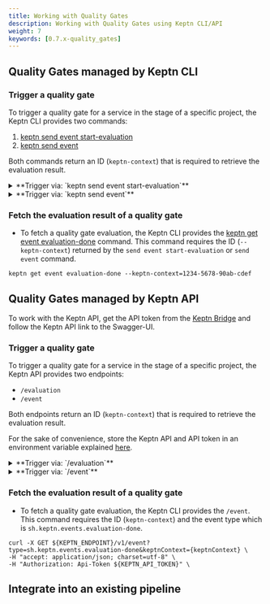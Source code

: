 ```yaml
---
title: Working with Quality Gates
description: Working with Quality Gates using Keptn CLI/API
weight: 7
keywords: [0.7.x-quality_gates]
---
```


## Quality Gates managed by Keptn CLI

### Trigger a quality gate

To trigger a quality gate for a service in the stage of a specific project, the Keptn CLI provides two commands: 

1. [keptn send event start-evaluation](../../reference/cli/commands/keptn_send_event_start-evaluation/)
1. [keptn send event](../../reference/cli/commands/keptn_send_event/)

Both commands return an ID (`keptn-context`) that is required to retrieve the evaluation result. 

<details><summary>**Trigger via: `keptn send event start-evaluation`**</summary>
<p>

* This command allows specifying the timeframe of the evaluation using the `--start`, `--end`, or `timeframe` flags. 

* To trigger, for example, a quality gate evaluation of `5` minutes starting at `2020-12-31T11:59:59`, use the command as follows:

```console
keptn send event start-evaluation --project=sockshop --stage=hardening --service=carts --start=2020-12-31T11:59:59 --timeframe=5m
```
</p>
</details>


<details><summary>**Trigger via: `keptn send event`**</summary>
<p>

* Specify a valid Keptn CloudEvent of type [sh.keptn.event.start-evaluation](https://github.com/keptn/spec/blob/0.1.5/cloudevents.md#start-evaluation) and store it as JSON file, e.g.: `trigger_quality_gate.json`

```json
{
  "source": "keptn-cli",
  "specversion": "0.2",
  "id": "c5f749e6-cce7-43b8-943b-fd45e0b87e5a",
  "type": "sh.keptn.event.start-evaluation",
  "contenttype": "application/json",
  "data": {
    "deploymentstrategy": "",
    "image": "docker.io/keptnexamples/carts",
    "tag": "0.11.2",
    "start": "2020-09-01T08:31:06Z",
    "end": "2020-09-01T08:36:06Z",
    "labels": {
      "buildId": "build-17",
      "owner": "JohnDoe",
      "testNo": "47-11"
    },
    "project": "sockshop",
    "service": "carts",
    "stage": "hardening",
    "teststrategy": "manual"
  }
}
```

* Trigger a quality gate by sending the CloudEvent to Keptn:

```console
keptn send event --file=trigger_quality_gate.json 
```

</p>
</details>

### Fetch the evaluation result of a quality gate

* To fetch a quality gate evaluation, the Keptn CLI provides the [keptn get event evaluation-done](../../reference/cli/commands/keptn_get_event_evaluation-done/) command. This command requires the ID (`--keptn-context`) returned by the `send event start-evaluation` or `send event` command.

```console
keptn get event evaluation-done --keptn-context=1234-5678-90ab-cdef
```

## Quality Gates managed by Keptn API

To work with the Keptn API, get the API token from the [Keptn Bridge]() and follow the Keptn API link to the Swagger-UI. 

### Trigger a quality gate

To trigger a quality gate for a service in the stage of a specific project, the Keptn API provides two endpoints: 

* `/evaluation`
* `/event`

Both endpoints return an ID (`keptn-context`) that is required to retrieve the evaluation result. 

For the sake of convenience, store the Keptn API and API token in an environment variable explained [here](../../operate/install/#authenticate-keptn-cli).

<details><summary>**Trigger via: `/evaluation`**</summary>
<p>

* This endpoint requires as path parameter the `projectName`, `stageName`, and `serviceName`: `/api/v1/project/{projectName}/stage/{stageName}/service/{serviceName}/evaluation`

* The payload looks as follows (go either with the `to` or `timeframe` parameter):

```json
{
    "from": "2006-01-02T15:04:05",    // required
    "to": "2006-01-02T15:04:05",      // cannot be used in combination with 'timeframe'
    "timeframe": "5m",                // cannot be used in combination with 'to',
    "labels": {
      "buildId": "build-17",
      "owner": "JohnDoe",
      "testNo": "47-11"
    }
}
```

* Trigger a quality gate with a POST request on `/evaluation`:

```console
curl -X POST  ${KEPTN_ENDPOINT}/v1/project/{projectName}/stage/{stageName}/service/{serviceName}/evaluation \
-H "accept: application/json; charset=utf-8" \
-H "Authorization: Api-Token ${KEPTN_API_TOKEN}" \
-H "Content-Type: application/json; charset=utf-8" \
-d "{"from":"2006-01-02T15:04:05","to":"2006-01-02T15:04:05","labels":{"buildId":"build-17","owner":"JohnDoe","testNo":"47-11"}}"
```

</p>
</details>

<details><summary>**Trigger via: `/event`**</summary>
<p>

* Specify a valid Keptn CloudEvent of type [sh.keptn.event.start-evaluation](https://github.com/keptn/spec/blob/0.1.5/cloudevents.md#start-evaluation) and store it as JSON file, e.g.: `trigger_quality_gate.json`

```json
{
  "source": "keptn-cli",
  "specversion": "0.2",
  "id": "c5f749e6-cce7-43b8-943b-fd45e0b87e5a",
  "type": "sh.keptn.event.start-evaluation",
  "contenttype": "application/json",
  "data": {
    "deploymentstrategy": "",
    "image": "docker.io/keptnexamples/carts",
    "tag": "0.11.2",
    "start": "2020-09-01T08:31:06Z",
    "end": "2020-09-01T08:36:06Z",
    "labels": {
      "buildId": "build-17",
      "owner": "JohnDoe",
      "number": "1234"
    },
    "project": "sockshop",
    "service": "carts",
    "stage": "hardening",
    "teststrategy": "manual"
  }
}
```

* Trigger a quality gate with a POST request on `/event`:

```console
curl -X POST  ${KEPTN_ENDPOINT}/v1/event \
-H "accept: application/json; charset=utf-8" \
-H "Authorization: Api-Token ${KEPTN_API_TOKEN}" \
-H "Content-Type: application/json; charset=utf-8" \
-d @./trigger_quality_gate.json
```

</p>
</details>

### Fetch the evaluation result of a quality gate 

* To fetch a quality gate evaluation, the Keptn CLI provides the `/event`. This command requires the ID (`keptn-context`) and the event type which is `sh.keptn.events.evaluation-done`. 

```console
curl -X GET ${KEPTN_ENDPOINT}/v1/event?type=sh.keptn.events.evaluation-done&keptnContext={keptnContext} \
-H "accept: application/json; charset=utf-8" \
-H "Authorization: Api-Token ${KEPTN_API_TOKEN}" \
```

## Integrate into an existing pipeline



